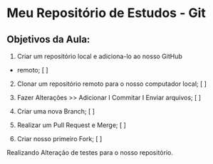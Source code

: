 # Meu Repositório de Estudos - Git 

## Objetivos da Aula:

1. Criar um repositório local e adiciona-lo ao nosso GitHub
- remoto; [ ]
2. Clonar um repositório remoto para o nosso computador
local; [ ]
3. Fazer Alterações >> Adicionar I Commitar I Enviar
arquivos; [ ]

4. Criar uma nova Branch; [ ]
5. Realizar um Pull Request e Merge; [ ]
7. Criar nosso primeiro Fork; [ ]


Realizando Alteração de testes para o nosso repositório.